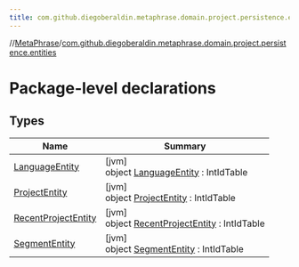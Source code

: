 ```yaml
---
title: com.github.diegoberaldin.metaphrase.domain.project.persistence.entities
---
```

//[MetaPhrase](../../index.html)/[com.github.diegoberaldin.metaphrase.domain.project.persistence.entities](index.html)



# Package-level declarations



## Types


| Name | Summary |
|---|---|
| [LanguageEntity](-language-entity/index.html) | [jvm]<br>object [LanguageEntity](-language-entity/index.html) : IntIdTable |
| [ProjectEntity](-project-entity/index.html) | [jvm]<br>object [ProjectEntity](-project-entity/index.html) : IntIdTable |
| [RecentProjectEntity](-recent-project-entity/index.html) | [jvm]<br>object [RecentProjectEntity](-recent-project-entity/index.html) : IntIdTable |
| [SegmentEntity](-segment-entity/index.html) | [jvm]<br>object [SegmentEntity](-segment-entity/index.html) : IntIdTable |

